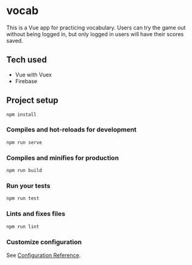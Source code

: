 # vocab
This is a Vue app for practicing vocabulary. Users can try the game out without being logged in, but only logged in users will have their scores saved.

## Tech used
- Vue with Vuex
- Firebase

## Project setup
```
npm install
```

### Compiles and hot-reloads for development
```
npm run serve
```

### Compiles and minifies for production
```
npm run build
```

### Run your tests
```
npm run test
```

### Lints and fixes files
```
npm run lint
```

### Customize configuration
See [Configuration Reference](https://cli.vuejs.org/config/).
